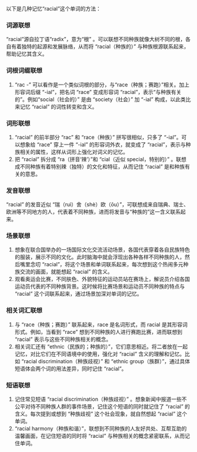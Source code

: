 以下是几种记忆“racial”这个单词的方法：

### 词源联想
“racial”源自拉丁语“radix”，意为“根” 。可以联想不同种族就像大树不同的根，各自有着独特的起源和发展脉络，从而将 “racial（种族的）” 与种族根源联系起来，帮助记忆其含义。 

### 词根词缀联想
1. “rac -” 可以看作是一个类似词根的部分，与“race（种族；赛跑）”相关。加上形容词后缀 “-ial”，把名词 “race” 变成形容词 “racial”，表示“与种族有关的”。例如“social（社会的）” 是由 “society（社会）” 加 “-ial” 构成，以此类比来记忆 “racial” 的词性转变和含义。 

### 词形联想
1. “racial” 的前半部分 “rac” 和 “race（种族）” 拼写很相似，只多了 “-ial”。可以想象给 “race” 穿上一件 “-ial” 的形容词外衣，就变成了 “racial”，表示与种族相关的属性，这样从词形上强化对词义的记忆。
2. 把 “racial” 拆分成 “ra（拼音‘辣’）”和 “cial（近似 special，特别的）” 。联想成不同种族有着特别辣（独特）的文化和特征，从而记住 “racial” 是和种族有关的意思。 

### 发音联想
“racial” 的发音近似 “瑞（ruì）舍（shè）欧（ōu）”，可联想成来自瑞典、瑞士、欧洲等不同地方的人，代表着不同种族，进而将发音与“种族的”这一含义联系起来。 

### 场景联想
1. 想象在联合国举办的一场国际文化交流活动场景，各国代表穿着各自民族特色的服装，展示不同的文化。此时脑海中就会浮现出各种各样不同种族的人，然后嘴里念叨 “racial”，将这个场景和单词联系起来，每次想到这个热闹多元种族交流的画面，就能想起 “racial” 的含义。 
2. 观看奥运会比赛，不同肤色、外貌特征的运动员站在赛场上，解说员介绍各国运动员代表的不同种族背景。这时候将比赛场景和运动员不同种族的特点与 “racial” 这个词联系起来，通过场景加深对单词的记忆。 

### 相关词汇联想
1. 与 “race（种族；赛跑）” 联系起来，race 是名词形式，而 racial 是其形容词形式。例如，当看到 “race” 想到不同种族的人进行赛跑比赛，进而联想到 “racial” 表示与这些不同种族相关的概念。 
2. 相关词汇还有 “ethnic（民族的；种族的）”，它们意思相近。将二者放在一起记忆，对比它们在不同语境中的使用，强化对 “racial” 含义的理解和记忆。比如 “racial discrimination（种族歧视）” 和 “ethnic group（族群）”，通过具体短语体会两个词的用法差异，同时记住 “racial”。 

### 短语联想
1. 记住常见短语 “racial discrimination（种族歧视）” 。想象新闻中报道一些不公平对待不同种族人群的事件场景，记住这个短语的同时就记住了 “racial” 的含义。每次提到或想到 “种族歧视” 这个社会现象，就自然想起 “racial” 这个单词。 
2. “racial harmony（种族和谐）”，联想到不同种族的人友好共处、互帮互助的温馨画面，在记住短语的同时将 “racial” 与种族相关的概念紧密联系，从而记住单词。 